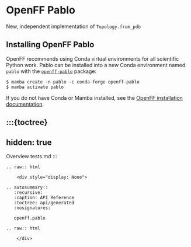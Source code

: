 # OpenFF Pablo

New, independent implementation of `Topology.from_pdb`

## Installing OpenFF Pablo

OpenFF recommends using Conda virtual environments for all scientific Python work. Pablo can be installed into a new Conda environment named `pablo` with the [`openff-pablo`] package:

```shell-session
$ mamba create -n pablo -c conda-forge openff-pablo
$ mamba activate pablo
```

If you do not have Conda or Mamba installed, see the [OpenFF installation documentation](inv:openff.docs#install).

[`openff-pablo`]: https://anaconda.org/conda-forge/openff-pablo

:::{toctree}
---
hidden: true
---

Overview <self>
tests.md
:::

<!--
The autosummary directive renders to rST,
so we must use eval-rst here
-->
```{eval-rst}
.. raw:: html

    <div style="display: None">

.. autosummary::
   :recursive:
   :caption: API Reference
   :toctree: api/generated
   :nosignatures:

   openff.pablo

.. raw:: html

    </div>
```
